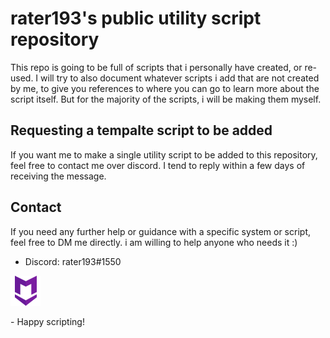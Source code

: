 # rater193's public utility script repository 
 
 This repo is going to be full of scripts that i personally have created, or re-used. I will try to also document whatever scripts i add that are not created by me, to give you references to where you can go to learn more about the script itself. But for the majority of the scripts, i will be making them myself.
 
## Requesting a tempalte script to be added
 
 If you want me to make a single utility script to be added to this repository, feel free to contact me over discord. I tend to reply within a few days of receiving the message.
 
## Contact
 If you need any further help or guidance with a specific system or script, feel free to DM me directly. i am willing to help anyone who needs it :)
- Discord: rater193#1550


 ![alt text](https://github.com/adam-p/markdown-here/raw/master/src/common/images/icon48.png "Created with the adam-p markdown editor extension for Google Chrome")
 
 \- Happy scripting!


